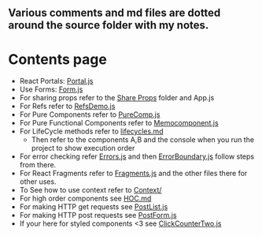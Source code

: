 ## Various comments and md files are dotted around the source folder with my notes.

# Contents page

- React Portals: [Portal.js](https://github.com/MeRichard123/LearnReact/blob/master/src/Components/Portal.js)
- Use Forms: [Form.js](https://github.com/MeRichard123/LearnReact/blob/master/src/Components/Form.js)
- For sharing props refer to the [Share Props](https://github.com/MeRichard123/LearnReact/tree/master/src/Components/ShareProps) folder and App.js
- For Refs refer to [RefsDemo.js](https://github.com/MeRichard123/LearnReact/blob/master/src/Components/Refs/RefsDemo.js)
- For Pure Components refer to [PureComp.js](https://github.com/MeRichard123/LearnReact/blob/master/src/Components/PureComponents/PureComp.js)
- For Pure Functional Components refer to [Memocomponent.js](https://github.com/MeRichard123/LearnReact/blob/master/src/Components/PureComponents/MemoComponent.js)
- For LifeCycle methods refer to [lifecycles.md](https://github.com/MeRichard123/LearnReact/blob/master/src/Components/Lifecycle%20Methods/lifecycles.md)
  - Then refer to the components A,B and the console when you run the project to show execution order
- For error checking refer [Errors.js](https://github.com/MeRichard123/LearnReact/blob/master/src/Components/Lifecycle%20Methods/Errors.js) and then [ErrorBoundary.js](https://github.com/MeRichard123/LearnReact/blob/master/src/Components/Lifecycle%20Methods/ErrorBoundary.js) follow steps from there.
- For React Fragments refer to [Fragments.js](https://github.com/MeRichard123/LearnReact/blob/master/src/Components/Fragments/Fragments.js) and the other files there for other uses.
- To See how to use context refer to [Context/](https://github.com/MeRichard123/LearnReact/tree/master/src/Components/Context)
- For high order components see [HOC.md](https://github.com/MeRichard123/LearnReact/blob/master/src/Components/HOC/HOC.md)
- For making HTTP get requests see [PostList.js](https://github.com/MeRichard123/LearnReact/blob/master/src/Components/HTTP/PostList.js)
- For making HTTP post requests see [PostForm.js](https://github.com/MeRichard123/LearnReact/blob/master/src/Components/HTTP/PostForm.js)
- If your here for styled components <3 see [ClickCounterTwo.js](https://github.com/MeRichard123/LearnReact/blob/master/src/Components/ShareProps/ClickCounterTwo.js)


